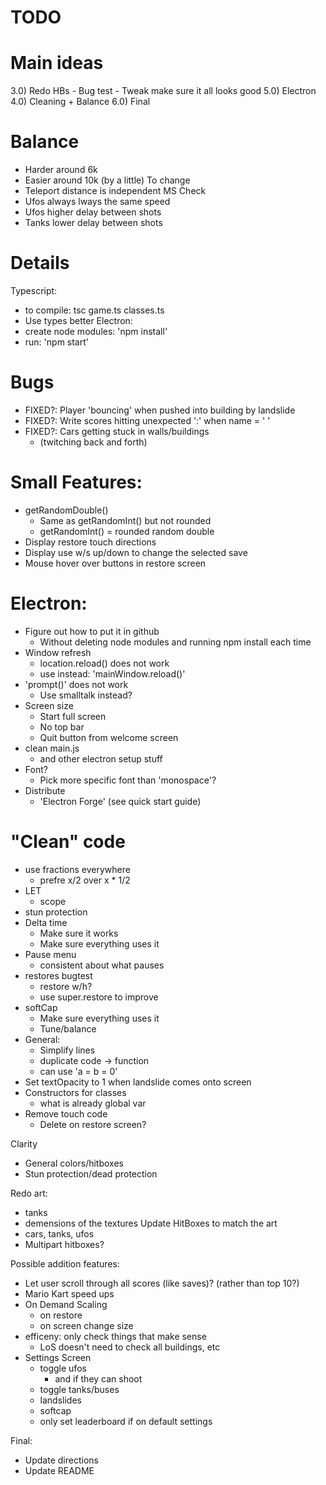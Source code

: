 # TODO

# Main ideas
3.0) Redo HBs
    - Bug test
    - Tweak make sure it all looks good
5.0) Electron
4.0) Cleaning + Balance
6.0) Final

# Balance
- Harder around 6k
- Easier around 10k (by a little)
To change
- Teleport distance is independent MS
Check
- Ufos always lways the same speed
- Ufos higher delay between shots
- Tanks lower delay between shots


# Details
Typescript:
- to compile: tsc game.ts classes.ts
- Use types better
Electron:
- create node modules: 'npm install'
- run: 'npm start'

# Bugs
- FIXED?: Player 'bouncing' when pushed into building by landslide
- FIXED?: Write scores hitting unexpected ':' when name = '   '
- FIXED?: Cars getting stuck in walls/buildings
    - (twitching back and forth)

# Small Features:
- getRandomDouble()
    - Same as getRandomInt() but not rounded
    - getRandomInt() = rounded random double
- Display restore touch directions
- Display use w/s up/down to change the selected save
- Mouse hover over buttons in restore screen

# Electron:
- Figure out how to put it in github
    - Without deleting node modules and running npm install each time
- Window refresh
    - location.reload() does not work
    - use instead: 'mainWindow.reload()'
- 'prompt()' does not work
    - Use smalltalk instead?
- Screen size
    - Start full screen
    - No top bar
    - Quit button from welcome screen
- clean main.js
    - and other electron setup stuff
- Font?
    - Pick more specific font than 'monospace'?
- Distribute
    - 'Electron Forge' (see quick start guide)


# "Clean" code
- use fractions everywhere
    - prefre x/2 over x * 1/2
- LET
    - scope
- stun protection
- Delta time
    - Make sure it works
    - Make sure everything uses it
- Pause menu
    - consistent about what pauses
- restores bugtest
    - restore w/h?
    - use super.restore to improve
- softCap
    - Make sure everything uses it
    - Tune/balance
- General:
    - Simplify lines
    - duplicate code -> function
    - can use 'a = b = 0'
- Set textOpacity to 1 when landslide comes onto screen
- Constructors for classes
    - what is already global var
- Remove touch code
    - Delete on restore screen?

Clarity
- General colors/hitboxes
- Stun protection/dead protection

Redo art:
- tanks
- demensions of the textures
Update HitBoxes to match the art
- cars, tanks, ufos
- Multipart hitboxes?

Possible addition features:
- Let user scroll through all scores (like saves)? (rather than top 10?)
- Mario Kart speed ups
- On Demand Scaling
    - on restore
    - on screen change size
- efficeny: only check things that make sense
    - LoS doesn't need to check all buildings, etc
- Settings Screen
    - toggle ufos
        - and if they can shoot
    - toggle tanks/buses
    - landslides
    - softcap
    - only set leaderboard if on default settings

Final:
- Update directions
- Update README
